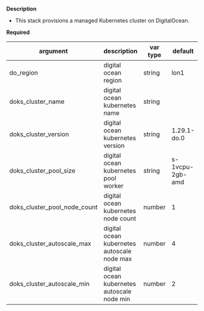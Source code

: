 **Description**

  - This stack provisions a managed Kubernetes cluster on DigitalOcean.

**Required**

| argument      | description                            | var type | default      |
| ------------- | -------------------------------------- | -------- | ------------ |
| do_region   | digital ocean region                 | string   | lon1         |
| doks_cluster_name            | digital ocean kubernetes name  | string |     | 
| doks_cluster_version         | digital ocean kubernetes version | string | 1.29.1-do.0
| doks_cluster_pool_size       | digital ocean kubernetes pool worker | string | s-1vcpu-2gb-amd
| doks_cluster_pool_node_count | digital ocean kubernetes node count  | number | 1
| doks_cluster_autoscale_max   | digital ocean kubernetes autoscale node max | number | 4
| doks_cluster_autoscale_min   | digital ocean kubernetes autoscale node min | number | 2
